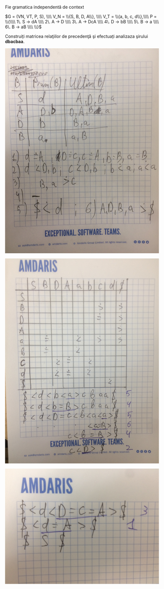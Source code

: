 Fie gramatica independentă de context 

$G = (VN, VT, P, S), \\\\
V_N = \\{S, B, D, A\\}, \\\\
V_T = \\{a, b, c, d\\},\\\\
P = \\{\\\\
1\. S → dA  \\\\
2\. A → D  \\\\
3\. A → DcA  \\\\
4\. D → bB  \\\\
5\. B → a  \\\\
6\. B → aB  \\\\
\\}$

Construiți matricea relaţiilor de precedenţă şi efectuați analizaza şirului **dbacbaa**.

![](1.JPG)

![](2.JPG)

![](3.JPG)
